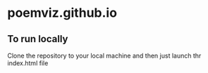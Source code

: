 # poemviz.github.io

## To run locally 
Clone the repository to your local machine and then just launch thr index.html file 
